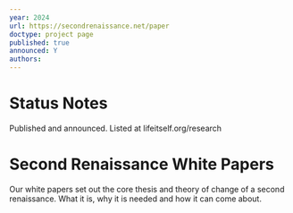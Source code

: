 ```yaml
---
year: 2024
url: https://secondrenaissance.net/paper
doctype: project page
published: true
announced: Y
authors:
---
```

# Status Notes

Published and announced. Listed at lifeitself.org/research

# Second Renaissance White Papers

Our white papers set out the core thesis and theory of change of a second renaissance. What it is, why it is needed and how it can come about.
